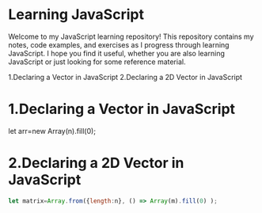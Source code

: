 # Learning JavaScript

Welcome to my JavaScript learning repository! This repository contains my notes, code examples, and exercises as I progress through learning JavaScript. I hope you find it useful, whether you are also learning JavaScript or just looking for some reference material.


1.Declaring a Vector in JavaScript
2.Declaring a 2D Vector in JavaScript


# 1.Declaring a Vector in JavaScript

let arr=new Array(n).fill(0);

# 2.Declaring a 2D Vector in JavaScript
```javascript
let matrix=Array.from({length:n}, () => Array(m).fill(0) );


